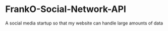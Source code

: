 # FrankO-Social-Network-API
A social media startup so that my website can handle large amounts of data
